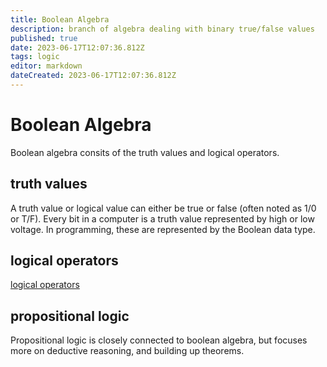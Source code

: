 ```yaml
---
title: Boolean Algebra
description: branch of algebra dealing with binary true/false values
published: true
date: 2023-06-17T12:07:36.812Z
tags: logic
editor: markdown
dateCreated: 2023-06-17T12:07:36.812Z
---
```


# Boolean Algebra

Boolean algebra consits of the truth values and logical operators.

## truth values

A truth value or logical value can either be true or false (often noted as 1/0 or T/F). Every bit in a computer is a truth value represented by high or low voltage. In programming, these are represented by the Boolean data type.

## logical operators

[logical operators](/courses/concepts/logical-operators)

## propositional logic

Propositional logic is closely connected to boolean algebra, but focuses more on deductive reasoning, and building up theorems.